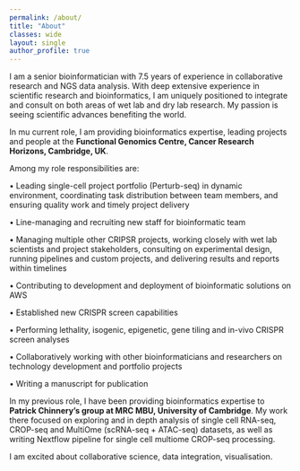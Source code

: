 ```yaml
---
permalink: /about/
title: "About"
classes: wide
layout: single
author_profile: true
---
```


I am a senior bioinformatician with 7.5 years of experience in collaborative research and NGS data analysis. With deep extensive experience in scientific research and bioinformatics, I am uniquely positioned to integrate and consult on both areas of wet lab and dry lab research. My passion is seeing scientific advances benefiting the world.

In mu current role, I am providing bioinformatics expertise, leading projects and people at the **Functional Genomics Centre, Cancer Research Horizons, Cambridge, UK**.




Among my role responsibilities are:

•	Leading single-cell project portfolio (Perturb-seq) in dynamic environment, coordinating task distribution between team members, and ensuring quality work and timely project delivery

•	Line-managing and recruiting new staff for bioinformatic team

•	Managing multiple other CRIPSR projects, working closely with wet lab scientists and project stakeholders, consulting on experimental design, running pipelines and custom projects, and delivering results and reports within timelines

•	Contributing to development and deployment of bioinformatic solutions on AWS

•	Established new CRISPR screen capabilities

•	Performing lethality, isogenic, epigenetic, gene tiling and in-vivo CRISPR screen analyses

•	Collaboratively working with other bioinformaticians and researchers on technology development and portfolio projects

•	Writing a manuscript for publication


In my previous role, I have been providing bioinformatics expertise to **Patrick Chinnery’s group at MRC MBU, University of Cambridge**. My work there focused on exploring and in depth analysis of single cell RNA-seq, CROP-seq and MultiOme (scRNA-seq + ATAC-seq) datasets, as well as writing Nextflow pipeline for single cell multiome CROP-seq processing.


I am excited about collaborative science, data integration, visualisation. 

